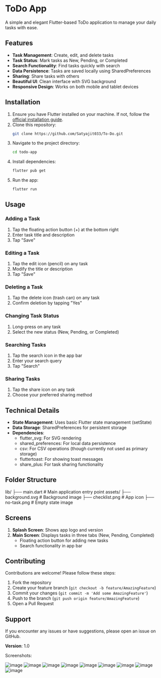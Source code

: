 # ToDo App

A simple and elegant Flutter-based ToDo application to manage your daily tasks with ease.

## Features

- **Task Management**: Create, edit, and delete tasks
- **Task Status**: Mark tasks as New, Pending, or Completed
- **Search Functionality**: Find tasks quickly with search
- **Data Persistence**: Tasks are saved locally using SharedPreferences
- **Sharing**: Share tasks with others
- **Beautiful UI**: Clean interface with SVG background
- **Responsive Design**: Works on both mobile and tablet devices

## Installation

1. Ensure you have Flutter installed on your machine. If not, follow the [official installation guide](https://flutter.dev/docs/get-started/install).
2. Clone this repository:
   ```bash
   git clone https://github.com/Satyajit033/To-Do.git
   ```
3. Navigate to the project directory:
   ```bash
   cd todo-app
   ```
4. Install dependencies:
   ```bash
   flutter pub get
   ```
5. Run the app:
   ```bash
   flutter run
   ```

## Usage

### Adding a Task
1. Tap the floating action button (+) at the bottom right
2. Enter task title and description
3. Tap "Save"

### Editing a Task
1. Tap the edit icon (pencil) on any task
2. Modify the title or description
3. Tap "Save"

### Deleting a Task
1. Tap the delete icon (trash can) on any task
2. Confirm deletion by tapping "Yes"

### Changing Task Status
1. Long-press on any task
2. Select the new status (New, Pending, or Completed)

### Searching Tasks
1. Tap the search icon in the app bar
2. Enter your search query
3. Tap "Search"

### Sharing Tasks
1. Tap the share icon on any task
2. Choose your preferred sharing method

## Technical Details

- **State Management**: Uses basic Flutter state management (setState)
- **Data Storage**: SharedPreferences for persistent storage
- **Dependencies**:
  - flutter_svg: For SVG rendering
  - shared_preferences: For local data persistence
  - csv: For CSV operations (though currently not used as primary storage)
  - fluttertoast: For showing toast messages
  - share_plus: For task sharing functionality

## Folder Structure

lib/
├── main.dart          # Main application entry point
assets/
├── background.svg     # Background image
├── checklist.png      # App icon
├── no-task.png        # Empty state image


## Screens

1. **Splash Screen**: Shows app logo and version
2. **Main Screen**: Displays tasks in three tabs (New, Pending, Completed)
   - Floating action button for adding new tasks
   - Search functionality in app bar

## Contributing

Contributions are welcome! Please follow these steps:

1. Fork the repository
2. Create your feature branch (`git checkout -b feature/AmazingFeature`)
3. Commit your changes (`git commit -m 'Add some AmazingFeature'`)
4. Push to the branch (`git push origin feature/AmazingFeature`)
5. Open a Pull Request

## Support

If you encounter any issues or have suggestions, please open an issue on GitHub.

**Version**: 1.0  


Screenshots:

![image](https://github.com/user-attachments/assets/71688581-1333-4d3f-8cf8-cd64df22818d)
![image](https://github.com/user-attachments/assets/d39d6835-4f48-4188-9729-9fbea6508d81)
![image](https://github.com/user-attachments/assets/71ff7e63-2b8a-4059-85a0-db2ca17daa3d)
![image](https://github.com/user-attachments/assets/5cf7456f-c7f1-4ef9-96c2-8218518730c0)
![image](https://github.com/user-attachments/assets/509bc8d3-48db-4593-9f09-af31500ab60c)
![image](https://github.com/user-attachments/assets/7f03bc75-03a9-4145-9cca-bf294c26650b)
![image](https://github.com/user-attachments/assets/b92f9199-0752-4422-9d57-8f7ec140d070)
![image](https://github.com/user-attachments/assets/46f09815-fdde-4542-a14e-0f175a3aa74f)
![image](https://github.com/user-attachments/assets/52e6390f-3736-4709-aecd-c97dbf2162c3)


